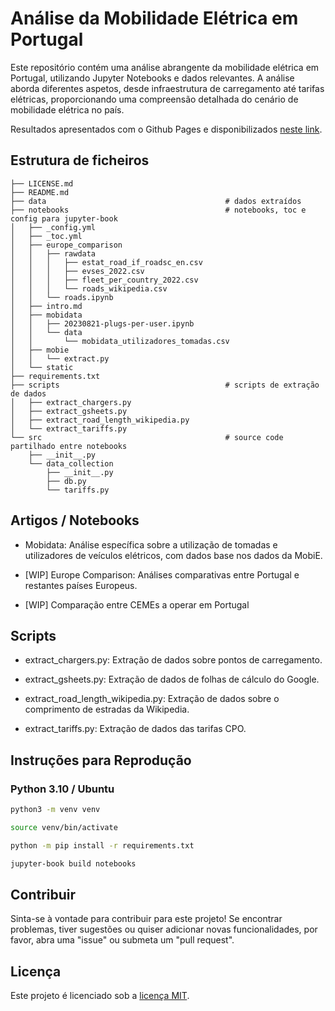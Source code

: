 # Análise da Mobilidade Elétrica em Portugal

Este repositório contém uma análise abrangente da mobilidade elétrica em Portugal, utilizando Jupyter Notebooks e dados relevantes. A análise aborda diferentes aspetos, desde infraestrutura de carregamento até tarifas elétricas, proporcionando uma compreensão detalhada do cenário de mobilidade elétrica no país.

Resultados apresentados com o Github Pages e disponibilizados [neste link](https://miguelsimao.github.io/mobie-analytics).


## Estrutura de ficheiros

```
├── LICENSE.md
├── README.md
├── data                                        # dados extraídos
├── notebooks                                   # notebooks, toc e config para jupyter-book
│   ├── _config.yml
│   ├── _toc.yml
│   ├── europe_comparison
│   │   ├── rawdata
│   │   │   ├── estat_road_if_roadsc_en.csv
│   │   │   ├── evses_2022.csv
│   │   │   ├── fleet_per_country_2022.csv
│   │   │   └── roads_wikipedia.csv
│   │   └── roads.ipynb
│   ├── intro.md
│   ├── mobidata
│   │   ├── 20230821-plugs-per-user.ipynb
│   │   └── data
│   │       └── mobidata_utilizadores_tomadas.csv
│   ├── mobie
│   │   └── extract.py
│   └── static
├── requirements.txt
├── scripts                                     # scripts de extração de dados
│   ├── extract_chargers.py
│   ├── extract_gsheets.py
│   ├── extract_road_length_wikipedia.py
│   └── extract_tariffs.py
└── src                                         # source code partilhado entre notebooks
    ├── __init__.py
    └── data_collection
        ├── __init__.py
        ├── db.py
        └── tariffs.py
```


## Artigos / Notebooks

* Mobidata: Análise específica sobre a utilização de tomadas e utilizadores de veículos elétricos, com dados base nos dados da MobiE.

* [WIP] Europe Comparison: Análises comparativas entre Portugal e restantes países Europeus.

* [WIP] Comparação entre CEMEs a operar em Portugal


## Scripts

* extract_chargers.py: Extração de dados sobre pontos de carregamento.

* extract_gsheets.py: Extração de dados de folhas de cálculo do Google.

* extract_road_length_wikipedia.py: Extração de dados sobre o comprimento de estradas da Wikipedia.

* extract_tariffs.py: Extração de dados das tarifas CPO.


## Instruções para Reprodução

### Python 3.10 / Ubuntu


```bash
python3 -m venv venv

source venv/bin/activate

python -m pip install -r requirements.txt

jupyter-book build notebooks
```


## Contribuir


Sinta-se à vontade para contribuir para este projeto! Se encontrar problemas, tiver sugestões ou quiser adicionar novas funcionalidades, por favor, abra uma "issue" ou submeta um "pull request".


## Licença

Este projeto é licenciado sob a [licença MIT](https://github.com/MiguelSimao/mobie-analytics/blob/main/LICENSE.md).

